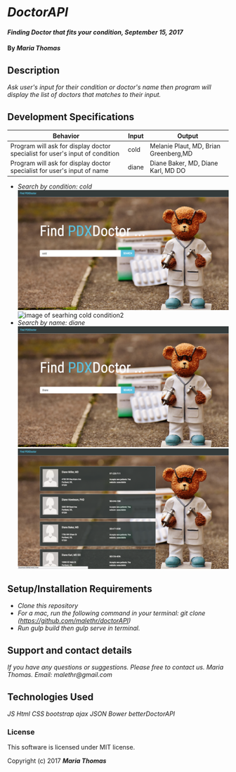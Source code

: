 # _DoctorAPI_

#### _Finding Doctor that fits your condition, September 15, 2017_

#### By _**Maria Thomas**_

## Description

_Ask user's input for their condition or doctor's name then program will display the list of doctors that matches to their input._

## Development Specifications

| Behavior      | Input | Output |
| ------------- | ------------- | ------------- |
| Program will ask for display doctor specialist for user's input of condition| cold  | Melanie Plaut, MD, Brian Greenberg,MD  |
| Program will ask for display doctor specialist for user's input of name| diane  | Diane Baker, MD, Diane Karl, MD DO  |

* _Search by condition: cold_
![image of searhing cold condition1](https://github.com/malethr/doctorAPI/blob/master/images/cold.png)
![image of searhing cold condition2](https://github.com/malethr/doctorAPI/blob/master/images/coldresult.png")
* _Search by name: diane_
![image of searching diane name](https://github.com/malethr/doctorAPI/blob/master/images/diane.png)
![image of searching diane name2](https://github.com/malethr/doctorAPI/blob/master/images/dianeresult.png)
## Setup/Installation Requirements

* _Clone this repository_
* _For a mac, run the following command in your terminal:
git clone (https://github.com/malethr/doctorAPI)_
* _Run gulp build then gulp serve in terminal._

## Support and contact details

_If you have any questions or suggestions. Please free to contact us._
_Maria Thomas. Email: malethr@gmail.com_

## Technologies Used

_JS_
_Html_
_CSS_
_bootstrap_
_ajax_
_JSON_
_Bower_
_betterDoctorAPI_

### License

This software is licensed under MIT license.

Copyright (c) 2017 **_Maria Thomas_**

